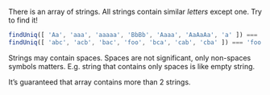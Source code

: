 There is an array of strings. All strings contain similar _letters_ except one. Try to find it!

```js
findUniq([ 'Aa', 'aaa', 'aaaaa', 'BbBb', 'Aaaa', 'AaAaAa', 'a' ]) === 'BbBb'
findUniq([ 'abc', 'acb', 'bac', 'foo', 'bca', 'cab', 'cba' ]) === 'foo'
```

Strings may contain spaces. Spaces are not significant, only non-spaces symbols matters. E.g. string that contains only spaces is like empty string.

It’s guaranteed that array contains more than 2 strings.